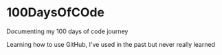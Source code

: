 # 100DaysOfCOde
Documenting my 100 days of code journey

Learning how to use GitHub, I've used in the past but never really learned 
